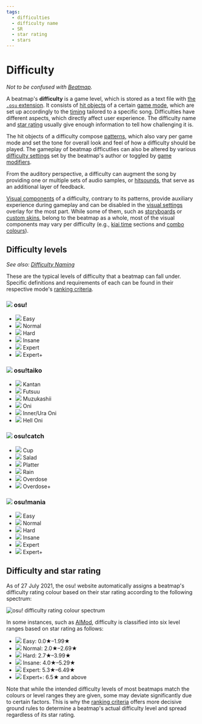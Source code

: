 ```yaml
---
tags:
  - difficulties
  - difficulty name
  - SR
  - star rating
  - stars
---
```


# Difficulty

*Not to be confused with [Beatmap](/wiki/Beatmap).*

A beatmap's **difficulty** is a game level, which is stored as a text file with [the `.osu` extension](/wiki/osu!_File_Formats/Osu_(file_format)). It consists of [hit objects](/wiki/Hit_object) of a certain [game mode](/wiki/Game_mode), which are set up accordingly to the [timing](/wiki/Beatmapping/Timing_section) tailored to a specific song. Difficulties have different aspects, which directly affect user experience. The difficulty name and [star rating](/wiki/Beatmapping/Star_rating) usually give enough information to tell how challenging it is.

The hit objects of a difficulty compose [patterns](/wiki/Beatmap/Pattern), which also vary per game mode and set the tone for overall look and feel of how a difficulty should be played. The gameplay of beatmap difficutlies can also be altered by various [difficulty settings](/wiki/Beatmap_Editor/Song_Setup#difficulty) set by the beatmap's author or toggled by [game modifiers](/wiki/Game_modifier).

From the auditory perspective, a difficulty can augment the song by providing one or multiple sets of audio samples, or [hitsounds](/wiki/Beatmapping/Hitsound), that serve as an additional layer of feedback.

<!-- TODO: this description of visuals needs to be improved:
  - a separate section;
  - a very small paragraph on every key component, including those from Beatmap#overview;
-->

[Visual components](/wiki/Beatmap) of a difficulty, contrary to its patterns, provide auxiliary experience during gameplay and can be disabled in the [visual settings](/wiki/Visual_Settings) overlay for the most part. While some of them, such as [storyboards](/wiki/Storyboard) or [custom skins](/wiki/Skinning), belong to the beatmap as a whole, most of the visual components may vary per difficulty (e.g., [kiai time](/wiki/Kiai_time) sections and [combo colours](/wiki/Glossary/Combo_colour)).

## Difficulty levels

*See also: [Difficulty Naming](/wiki/Ranking_Criteria/Difficulty_Naming)*

These are the typical levels of difficulty that a beatmap can fall under. Specific definitions and requirements of each can be found in their respective mode's [ranking criteria](/wiki/Ranking_Criteria).

### ![](/wiki/shared/mode/osu.png) osu!

- ![](/wiki/shared/diff/easy-o.png) Easy
- ![](/wiki/shared/diff/normal-o.png) Normal
- ![](/wiki/shared/diff/hard-o.png) Hard
- ![](/wiki/shared/diff/insane-o.png) Insane
- ![](/wiki/shared/diff/expert-o.png) Expert
- ![](/wiki/shared/diff/expertplus-o.png) Expert+

### ![](/wiki/shared/mode/taiko.png) osu!taiko

- ![](/wiki/shared/diff/easy-t.png) Kantan
- ![](/wiki/shared/diff/normal-t.png) Futsuu
- ![](/wiki/shared/diff/hard-t.png) Muzukashii
- ![](/wiki/shared/diff/insane-t.png) Oni
- ![](/wiki/shared/diff/expert-t.png) Inner/Ura Oni
- ![](/wiki/shared/diff/expertplus-t.png) Hell Oni

### ![](/wiki/shared/mode/catch.png) osu!catch

- ![](/wiki/shared/diff/easy-c.png) Cup
- ![](/wiki/shared/diff/normal-c.png) Salad
- ![](/wiki/shared/diff/hard-c.png) Platter
- ![](/wiki/shared/diff/insane-c.png) Rain
- ![](/wiki/shared/diff/expert-c.png) Overdose
- ![](/wiki/shared/diff/expertplus-c.png) Overdose+

### ![](/wiki/shared/mode/mania.png) osu!mania

- ![](/wiki/shared/diff/easy-m.png) Easy
- ![](/wiki/shared/diff/normal-m.png) Normal
- ![](/wiki/shared/diff/hard-m.png) Hard
- ![](/wiki/shared/diff/insane-m.png) Insane
- ![](/wiki/shared/diff/expert-m.png) Expert
- ![](/wiki/shared/diff/expertplus-m.png) Expert+

## Difficulty and star rating

As of 27 July 2021, the osu! website automatically assigns a beatmap's difficulty rating colour based on their star rating according to the following spectrum:

![osu! difficulty rating colour spectrum](img/osu-difficulty-spectrum.png)

In some instances, such as [AIMod](/wiki/Beatmap_Editor/AiMod), difficulty is classified into six level ranges based on star rating as follows:

- ![](/wiki/shared/diff/easy-o.png) Easy: 0.0★–1.99★
- ![](/wiki/shared/diff/normal-o.png) Normal: 2.0★–2.69★
- ![](/wiki/shared/diff/hard-o.png) Hard: 2.7★–3.99★
- ![](/wiki/shared/diff/insane-o.png) Insane: 4.0★–5.29★
- ![](/wiki/shared/diff/expert-o.png) Expert: 5.3★–6.49★
- ![](/wiki/shared/diff/expertplus-o.png) Expert+: 6.5★ and above

Note that while the intended difficulty levels of most beatmaps match the colours or level ranges they are given, some may deviate significantly due to certain factors. This is why the [ranking criteria](/wiki/Ranking_Criteria) offers more decisive ground rules to determine a beatmap's actual difficulty level and spread regardless of its star rating.
